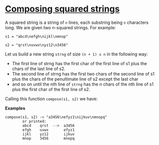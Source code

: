 # [Composing squared strings](https://www.codewars.com/kata/56f253dd75e340ff670002ac)


A squared string is a string of `n` lines, each substring being `n` characters long. We are given two n-squared strings. 
For example:

`s1 = "abcd\nefgh\nijkl\nmnop"`

`s2 = "qrst\nuvwx\nyz12\n3456"`

Let us build a new string `strng` of size `(n + 1) x n` in the following way:

- The first line of strng has the first char of the first line of s1 plus the chars of the last line of s2.
- The second line of strng has the first two chars of the second line of s1 plus the chars of the penultimate line of s2 
except the last char 
- and so on until the nth line of `strng` has the n chars of the nth line of s1 plus the first char of 
the first line of s2.

Calling this function `compose(s1, s2)` we have:

**Examples**

```
compose(s1, s2) -> "a3456\nefyz1\nijkuv\nmnopq"
        or printed:
        abcd    qrst  -->  a3456
        efgh    uvwx       efyz1
        ijkl    yz12       ijkuv
        mnop    3456       mnopq
```